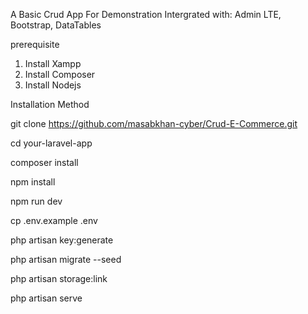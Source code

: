 A Basic Crud App For Demonstration
Intergrated with: 
Admin LTE,
Bootstrap,
DataTables



prerequisite 

1) Install Xampp
2) Install Composer
3) Install Nodejs




Installation Method




git clone https://github.com/masabkhan-cyber/Crud-E-Commerce.git


cd your-laravel-app


composer install

npm install

npm run dev


cp .env.example .env

php artisan key:generate


php artisan migrate --seed

php artisan storage:link

php artisan serve
